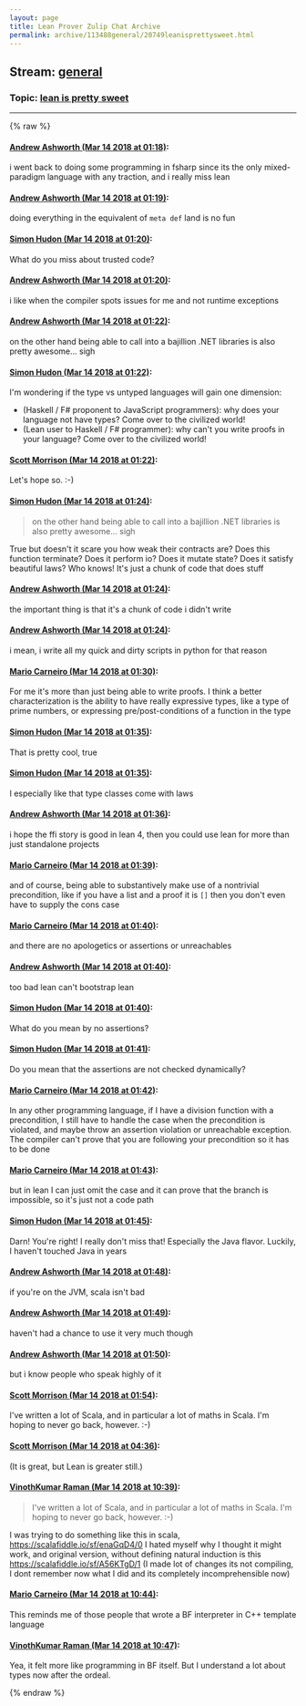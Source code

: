 ```yaml
---
layout: page
title: Lean Prover Zulip Chat Archive 
permalink: archive/113488general/20749leanisprettysweet.html
---
```


## Stream: [general](index.html)
### Topic: [lean is pretty sweet](20749leanisprettysweet.html)

---


{% raw %}
#### [ Andrew Ashworth (Mar 14 2018 at 01:18)](https://leanprover.zulipchat.com/#narrow/stream/113488-general/topic/lean%20is%20pretty%20sweet/near/123678987):
<p>i went back to doing some programming in fsharp since its the only mixed-paradigm language with any traction, and i really miss lean</p>

#### [ Andrew Ashworth (Mar 14 2018 at 01:19)](https://leanprover.zulipchat.com/#narrow/stream/113488-general/topic/lean%20is%20pretty%20sweet/near/123679000):
<p>doing everything in the equivalent of <code>meta def</code> land is no fun</p>

#### [ Simon Hudon (Mar 14 2018 at 01:20)](https://leanprover.zulipchat.com/#narrow/stream/113488-general/topic/lean%20is%20pretty%20sweet/near/123679053):
<p>What do you miss about trusted code?</p>

#### [ Andrew Ashworth (Mar 14 2018 at 01:20)](https://leanprover.zulipchat.com/#narrow/stream/113488-general/topic/lean%20is%20pretty%20sweet/near/123679057):
<p>i like when the compiler spots issues for me and not runtime exceptions</p>

#### [ Andrew Ashworth (Mar 14 2018 at 01:22)](https://leanprover.zulipchat.com/#narrow/stream/113488-general/topic/lean%20is%20pretty%20sweet/near/123679110):
<p>on the other hand being able to call into a bajillion .NET libraries is also pretty awesome... sigh</p>

#### [ Simon Hudon (Mar 14 2018 at 01:22)](https://leanprover.zulipchat.com/#narrow/stream/113488-general/topic/lean%20is%20pretty%20sweet/near/123679118):
<p>I'm wondering if the type vs untyped languages will gain one dimension:</p>
<ul>
<li>(Haskell / F# proponent to JavaScript programmers): why does your language not have types? Come over to the civilized world!</li>
<li>(Lean user to Haskell / F# programmer): why can't you write proofs in your language? Come over to the civilized world!</li>
</ul>

#### [ Scott Morrison (Mar 14 2018 at 01:22)](https://leanprover.zulipchat.com/#narrow/stream/113488-general/topic/lean%20is%20pretty%20sweet/near/123679125):
<p>Let's hope so. :-)</p>

#### [ Simon Hudon (Mar 14 2018 at 01:24)](https://leanprover.zulipchat.com/#narrow/stream/113488-general/topic/lean%20is%20pretty%20sweet/near/123679180):
<blockquote>
<p>on the other hand being able to call into a bajillion .NET libraries is also pretty awesome... sigh</p>
</blockquote>
<p>True but doesn't it scare you how weak their contracts are? Does this function terminate? Does it perform io? Does it mutate state? Does it satisfy beautiful laws? Who knows! It's just a chunk of code that does stuff</p>

#### [ Andrew Ashworth (Mar 14 2018 at 01:24)](https://leanprover.zulipchat.com/#narrow/stream/113488-general/topic/lean%20is%20pretty%20sweet/near/123679182):
<p>the important thing is that it's a chunk of code i didn't write</p>

#### [ Andrew Ashworth (Mar 14 2018 at 01:24)](https://leanprover.zulipchat.com/#narrow/stream/113488-general/topic/lean%20is%20pretty%20sweet/near/123679190):
<p>i mean, i write all my quick and dirty scripts in python for that reason</p>

#### [ Mario Carneiro (Mar 14 2018 at 01:30)](https://leanprover.zulipchat.com/#narrow/stream/113488-general/topic/lean%20is%20pretty%20sweet/near/123679394):
<p>For me it's more than just being able to write proofs. I think a better characterization is the ability to have really expressive types, like a type of prime numbers, or expressing pre/post-conditions of a function in the type</p>

#### [ Simon Hudon (Mar 14 2018 at 01:35)](https://leanprover.zulipchat.com/#narrow/stream/113488-general/topic/lean%20is%20pretty%20sweet/near/123679529):
<p>That is pretty cool, true</p>

#### [ Simon Hudon (Mar 14 2018 at 01:35)](https://leanprover.zulipchat.com/#narrow/stream/113488-general/topic/lean%20is%20pretty%20sweet/near/123679531):
<p>I especially like that type classes come with laws</p>

#### [ Andrew Ashworth (Mar 14 2018 at 01:36)](https://leanprover.zulipchat.com/#narrow/stream/113488-general/topic/lean%20is%20pretty%20sweet/near/123679538):
<p>i hope the ffi story is good in lean 4, then you could use lean for more than just standalone projects</p>

#### [ Mario Carneiro (Mar 14 2018 at 01:39)](https://leanprover.zulipchat.com/#narrow/stream/113488-general/topic/lean%20is%20pretty%20sweet/near/123679673):
<p>and of course, being able to substantively make use of a nontrivial precondition, like if you have a list and a proof it is <code>[]</code> then you don't even have to supply the cons case</p>

#### [ Mario Carneiro (Mar 14 2018 at 01:40)](https://leanprover.zulipchat.com/#narrow/stream/113488-general/topic/lean%20is%20pretty%20sweet/near/123679730):
<p>and there are no apologetics or assertions or unreachables</p>

#### [ Andrew Ashworth (Mar 14 2018 at 01:40)](https://leanprover.zulipchat.com/#narrow/stream/113488-general/topic/lean%20is%20pretty%20sweet/near/123679745):
<p>too bad lean can't bootstrap lean</p>

#### [ Simon Hudon (Mar 14 2018 at 01:40)](https://leanprover.zulipchat.com/#narrow/stream/113488-general/topic/lean%20is%20pretty%20sweet/near/123679746):
<p>What do you mean by no assertions?</p>

#### [ Simon Hudon (Mar 14 2018 at 01:41)](https://leanprover.zulipchat.com/#narrow/stream/113488-general/topic/lean%20is%20pretty%20sweet/near/123679753):
<p>Do you mean that the assertions are not checked dynamically?</p>

#### [ Mario Carneiro (Mar 14 2018 at 01:42)](https://leanprover.zulipchat.com/#narrow/stream/113488-general/topic/lean%20is%20pretty%20sweet/near/123679813):
<p>In any other programming language, if I have a division function with a precondition, I still have to handle the case when the precondition is violated, and maybe throw an assertion violation or unreachable exception. The compiler can't prove that you are following your precondition so it has to be done</p>

#### [ Mario Carneiro (Mar 14 2018 at 01:43)](https://leanprover.zulipchat.com/#narrow/stream/113488-general/topic/lean%20is%20pretty%20sweet/near/123679822):
<p>but in lean I can just omit the case and it can prove that the branch is impossible, so it's just not a code path</p>

#### [ Simon Hudon (Mar 14 2018 at 01:45)](https://leanprover.zulipchat.com/#narrow/stream/113488-general/topic/lean%20is%20pretty%20sweet/near/123679883):
<p>Darn! You're right! I really don't miss that! Especially the Java flavor. Luckily, I haven't touched Java in years</p>

#### [ Andrew Ashworth (Mar 14 2018 at 01:48)](https://leanprover.zulipchat.com/#narrow/stream/113488-general/topic/lean%20is%20pretty%20sweet/near/123680025):
<p>if you're on the JVM, scala isn't bad</p>

#### [ Andrew Ashworth (Mar 14 2018 at 01:49)](https://leanprover.zulipchat.com/#narrow/stream/113488-general/topic/lean%20is%20pretty%20sweet/near/123680034):
<p>haven't had a chance to use it very much though</p>

#### [ Andrew Ashworth (Mar 14 2018 at 01:50)](https://leanprover.zulipchat.com/#narrow/stream/113488-general/topic/lean%20is%20pretty%20sweet/near/123680099):
<p>but i know people who speak highly of it</p>

#### [ Scott Morrison (Mar 14 2018 at 01:54)](https://leanprover.zulipchat.com/#narrow/stream/113488-general/topic/lean%20is%20pretty%20sweet/near/123680227):
<p>I've written a lot of Scala, and in particular a lot of maths in Scala. I'm hoping to never go back, however. :-)</p>

#### [ Scott Morrison (Mar 14 2018 at 04:36)](https://leanprover.zulipchat.com/#narrow/stream/113488-general/topic/lean%20is%20pretty%20sweet/near/123684915):
<p>(It is great, but Lean is greater still.)</p>

#### [ VinothKumar Raman (Mar 14 2018 at 10:39)](https://leanprover.zulipchat.com/#narrow/stream/113488-general/topic/lean%20is%20pretty%20sweet/near/123695407):
<blockquote>
<p>I've written a lot of Scala, and in particular a lot of maths in Scala. I'm hoping to never go back, however. :-)</p>
</blockquote>
<p>I was trying to do something like this in scala, <a href="https://scalafiddle.io/sf/enaGqD4/0" target="_blank" title="https://scalafiddle.io/sf/enaGqD4/0">https://scalafiddle.io/sf/enaGqD4/0</a> I hated myself why I thought it might work, and original version, without defining natural induction is this <a href="https://scalafiddle.io/sf/A56KTgD/1" target="_blank" title="https://scalafiddle.io/sf/A56KTgD/1">https://scalafiddle.io/sf/A56KTgD/1</a> (I made lot of changes its not compiling, I dont remember now what I did and its completely incomprehensible now)</p>

#### [ Mario Carneiro (Mar 14 2018 at 10:44)](https://leanprover.zulipchat.com/#narrow/stream/113488-general/topic/lean%20is%20pretty%20sweet/near/123695549):
<p>This reminds me of those people that wrote a BF interpreter in C++ template language</p>

#### [ VinothKumar Raman (Mar 14 2018 at 10:47)](https://leanprover.zulipchat.com/#narrow/stream/113488-general/topic/lean%20is%20pretty%20sweet/near/123695640):
<p>Yea, it felt more like programming in BF itself. But I understand a lot about types now after the ordeal.</p>


{% endraw %}
